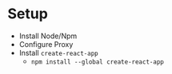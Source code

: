 # Setup

- Install Node/Npm
- Configure Proxy
- Install `create-react-app`
    - `npm install --global create-react-app`
